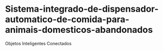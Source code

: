 # Sistema-integrado-de-dispensador-automatico-de-comida-para-animais-domesticos-abandonados
Objetos Inteligentes Conectados
